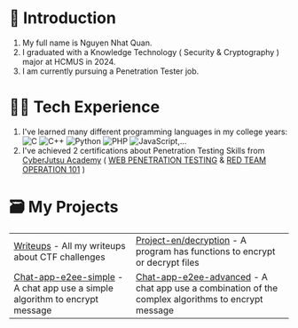 # 👋 Introduction
1. My full name is Nguyen Nhat Quan. <br>
2. I graduated with a Knowledge Technology ( Security & Cryptography ) major at HCMUS in 2024.
3. I am currently pursuing a Penetration Tester job.
# 🧑‍💻 Tech Experience
1. I've learned many different programming languages in my college years: ![C](https://img.shields.io/badge/c-%2300599C.svg?style=for-the-badge&logo=c&logoColor=white) ![C++](https://img.shields.io/badge/c++-%2300599C.svg?style=for-the-badge&logo=c%2B%2B&logoColor=white) ![Python](https://img.shields.io/badge/python-3670A0?style=for-the-badge&logo=python&logoColor=ffdd54) ![PHP](https://img.shields.io/badge/php-%23777BB4.svg?style=for-the-badge&logo=php&logoColor=white) ![JavaScript](https://img.shields.io/badge/javascript-%23323330.svg?style=for-the-badge&logo=javascript&logoColor=%23F7DF1E),...
2. I've achieved 2 certifications about Penetration Testing Skills from [CyberJutsu Academy](https://cyberjutsu.io/) ( [WEB PENETRATION TESTING](https://drive.google.com/file/d/1hUUza3DzwYWXvP7rqZTAMmHMAxn11UIT/view?usp=sharing) & [RED TEAM OPERATION 101](https://drive.google.com/file/d/16Y7rsKxY4qON3RH-Gp4DR26zVtsmJWCa/view?usp=sharing) )
# 🗃 My Projects
<table>
  <tr>
    <td><a href="https://github.com/Shinoqoan/Writeups">Writeups</a> - All my writeups about CTF challenges</td>    
    <td><a href="https://github.com/Shinoqoan/Encryption-Decryption-Functions-Simple">Project-en/decryption</a> - A program has functions to encrypt or decrypt files</td>    
  </tr>
  <tr>
    <td> <a href="https://github.com/Shinoqoan/Chat-App-E2EE-Simple">Chat-app-e2ee-simple</a> - A chat app use a simple algorithm to encrypt message </td>
    <td> <a href="https://github.com/Shinoqoan/Chat-App-E2EE-Advanced">Chat-app-e2ee-advanced</a> - A chat app use a combination of the complex algorithms to encrypt message </td>
  </tr>
</table>

